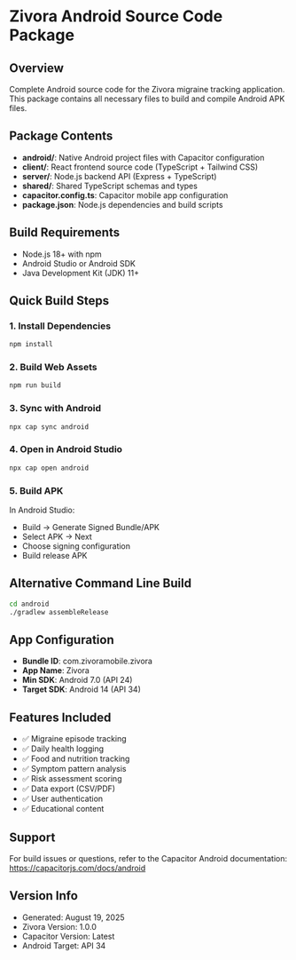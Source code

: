 # Zivora Android Source Code Package

## Overview
Complete Android source code for the Zivora migraine tracking application. This package contains all necessary files to build and compile Android APK files.

## Package Contents
- **android/**: Native Android project files with Capacitor configuration
- **client/**: React frontend source code (TypeScript + Tailwind CSS)
- **server/**: Node.js backend API (Express + TypeScript)
- **shared/**: Shared TypeScript schemas and types
- **capacitor.config.ts**: Capacitor mobile app configuration
- **package.json**: Node.js dependencies and build scripts

## Build Requirements
- Node.js 18+ with npm
- Android Studio or Android SDK
- Java Development Kit (JDK) 11+

## Quick Build Steps

### 1. Install Dependencies
```bash
npm install
```

### 2. Build Web Assets
```bash
npm run build
```

### 3. Sync with Android
```bash
npx cap sync android
```

### 4. Open in Android Studio
```bash
npx cap open android
```

### 5. Build APK
In Android Studio:
- Build → Generate Signed Bundle/APK
- Select APK → Next
- Choose signing configuration
- Build release APK

## Alternative Command Line Build
```bash
cd android
./gradlew assembleRelease
```

## App Configuration
- **Bundle ID**: com.zivoramobile.zivora
- **App Name**: Zivora
- **Min SDK**: Android 7.0 (API 24)
- **Target SDK**: Android 14 (API 34)

## Features Included
- ✅ Migraine episode tracking
- ✅ Daily health logging
- ✅ Food and nutrition tracking
- ✅ Symptom pattern analysis
- ✅ Risk assessment scoring
- ✅ Data export (CSV/PDF)
- ✅ User authentication
- ✅ Educational content

## Support
For build issues or questions, refer to the Capacitor Android documentation:
https://capacitorjs.com/docs/android

## Version Info
- Generated: August 19, 2025
- Zivora Version: 1.0.0
- Capacitor Version: Latest
- Android Target: API 34